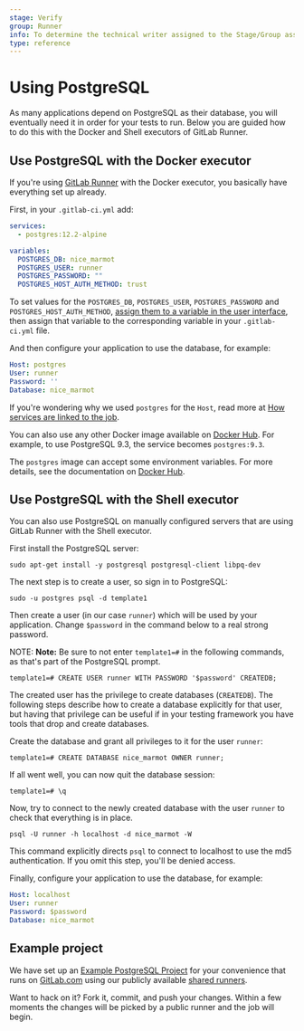 ```yaml
---
stage: Verify
group: Runner
info: To determine the technical writer assigned to the Stage/Group associated with this page, see https://about.gitlab.com/handbook/engineering/ux/technical-writing/#designated-technical-writers
type: reference
---
```


# Using PostgreSQL

As many applications depend on PostgreSQL as their database, you will
eventually need it in order for your tests to run. Below you are guided how to
do this with the Docker and Shell executors of GitLab Runner.

## Use PostgreSQL with the Docker executor

If you're using [GitLab Runner](../runners/README.md) with the Docker executor,
you basically have everything set up already.

First, in your `.gitlab-ci.yml` add:

```yaml
services:
  - postgres:12.2-alpine

variables:
  POSTGRES_DB: nice_marmot
  POSTGRES_USER: runner
  POSTGRES_PASSWORD: ""
  POSTGRES_HOST_AUTH_METHOD: trust
```

To set values for the `POSTGRES_DB`, `POSTGRES_USER`,
`POSTGRES_PASSWORD` and `POSTGRES_HOST_AUTH_METHOD`,
[assign them to a variable in the user interface](../variables/README.md#create-a-custom-variable-in-the-ui),
then assign that variable to the corresponding variable in your
`.gitlab-ci.yml` file.

And then configure your application to use the database, for example:

```yaml
Host: postgres
User: runner
Password: ''
Database: nice_marmot
```

If you're wondering why we used `postgres` for the `Host`, read more at
[How services are linked to the job](../docker/using_docker_images.md#how-services-are-linked-to-the-job).

You can also use any other Docker image available on [Docker Hub](https://hub.docker.com/_/postgres).
For example, to use PostgreSQL 9.3, the service becomes `postgres:9.3`.

The `postgres` image can accept some environment variables. For more details,
see the documentation on [Docker Hub](https://hub.docker.com/_/postgres).

## Use PostgreSQL with the Shell executor

You can also use PostgreSQL on manually configured servers that are using
GitLab Runner with the Shell executor.

First install the PostgreSQL server:

```shell
sudo apt-get install -y postgresql postgresql-client libpq-dev
```

The next step is to create a user, so sign in to PostgreSQL:

```shell
sudo -u postgres psql -d template1
```

Then create a user (in our case `runner`) which will be used by your
application. Change `$password` in the command below to a real strong password.

NOTE: **Note:**
Be sure to not enter `template1=#` in the following commands, as that's part of
the PostgreSQL prompt.

```shell
template1=# CREATE USER runner WITH PASSWORD '$password' CREATEDB;
```

The created user has the privilege to create databases (`CREATEDB`). The
following steps describe how to create a database explicitly for that user, but
having that privilege can be useful if in your testing framework you have tools
that drop and create databases.

Create the database and grant all privileges to it for the user `runner`:

```shell
template1=# CREATE DATABASE nice_marmot OWNER runner;
```

If all went well, you can now quit the database session:

```shell
template1=# \q
```

Now, try to connect to the newly created database with the user `runner` to
check that everything is in place.

```shell
psql -U runner -h localhost -d nice_marmot -W
```

This command explicitly directs `psql` to connect to localhost to use the md5
authentication. If you omit this step, you'll be denied access.

Finally, configure your application to use the database, for example:

```yaml
Host: localhost
User: runner
Password: $password
Database: nice_marmot
```

## Example project

We have set up an [Example PostgreSQL Project](https://gitlab.com/gitlab-examples/postgres) for your
convenience that runs on [GitLab.com](https://gitlab.com) using our publicly
available [shared runners](../runners/README.md).

Want to hack on it? Fork it, commit, and push your changes. Within a few
moments the changes will be picked by a public runner and the job will begin.
